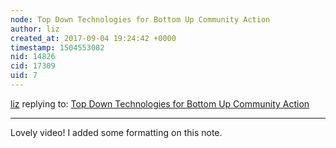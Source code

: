 ```yaml
---
node: Top Down Technologies for Bottom Up Community Action
author: liz
created_at: 2017-09-04 19:24:42 +0000
timestamp: 1504553082
nid: 14826
cid: 17309
uid: 7
---
```




[liz](../profile/liz) replying to: [Top Down Technologies for Bottom Up Community Action](../notes/bacigalupe/09-04-2017/top-down-technologies-for-bottom-up-community-action)

----
Lovely video! I added some formatting on this note. 